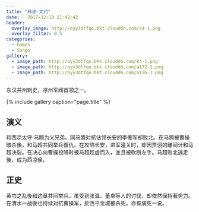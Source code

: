 ```yaml
---
title: "韩遂·文约"
date:   2017-12-10 11:42:42
header:
  overlay_image: http://oyy3dtfqo.bkt.clouddn.com/s4-1.png
  overlay_filter: 0.5
categories:
  - Games
  - Sango
gallery:
  - image_path: http://oyy3dtfqo.bkt.clouddn.com/84-1.png
  - image_path: http://oyy3dtfqo.bkt.clouddn.com/a172-1.png
  - image_path: http://oyy3dtfqo.bkt.clouddn.com/a126-1.png
---
```


东汉并州刺史，凉州军阀首领之一。

{% include gallery caption="page.title" %}

## 演义

和西凉太守·马腾为义兄弟。同马腾对抗佔领长安的李傕军却败北。在马腾被曹操暗杀後，和马超共同举兵復仇。在攻陷长安，进军潼关时，却因贾诩的離间计和马超决裂。在决心向曹操投降时被马超趁虚而入，並且被砍断左手。马超败北逃走後，成为西凉侯。

## 正史

黄巾之乱後和边章共同举兵。虽受到张温、董卓等人的讨伐，却依然保持著势力。在渭水一战後也持续对抗曹操军，於西平金城被杀死。亦有病死一说。